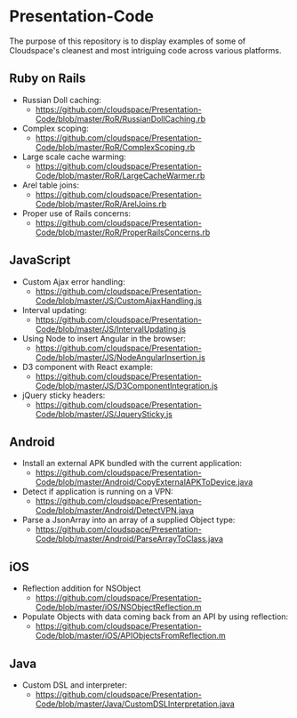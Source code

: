 # Presentation-Code
The purpose of this repository is to display examples of some of Cloudspace's cleanest and most intriguing code across various platforms.

## Ruby on Rails
 - Russian Doll caching:
   - https://github.com/cloudspace/Presentation-Code/blob/master/RoR/RussianDollCaching.rb
 - Complex scoping:
   - https://github.com/cloudspace/Presentation-Code/blob/master/RoR/ComplexScoping.rb
 - Large scale cache warming:
   - https://github.com/cloudspace/Presentation-Code/blob/master/RoR/LargeCacheWarmer.rb
 - Arel table joins:
   - https://github.com/cloudspace/Presentation-Code/blob/master/RoR/ArelJoins.rb
 - Proper use of Rails concerns:
   - https://github.com/cloudspace/Presentation-Code/blob/master/RoR/ProperRailsConcerns.rb

## JavaScript
 - Custom Ajax error handling:
   - https://github.com/cloudspace/Presentation-Code/blob/master/JS/CustomAjaxHandling.js
 - Interval updating:
   - https://github.com/cloudspace/Presentation-Code/blob/master/JS/IntervalUpdating.js
 - Using Node to insert Angular in the browser:
   - https://github.com/cloudspace/Presentation-Code/blob/master/JS/NodeAngularInsertion.js
 - D3 component with React example:
   - https://github.com/cloudspace/Presentation-Code/blob/master/JS/D3ComponentIntegration.js
 - jQuery sticky headers:
   - https://github.com/cloudspace/Presentation-Code/blob/master/JS/JquerySticky.js

## Android
 - Install an external APK bundled with the current application:
   - https://github.com/cloudspace/Presentation-Code/blob/master/Android/CopyExternalAPKToDevice.java
 - Detect if application is running on a VPN:
   - https://github.com/cloudspace/Presentation-Code/blob/master/Android/DetectVPN.java
 - Parse a JsonArray into an array of a supplied Object type:
   - https://github.com/cloudspace/Presentation-Code/blob/master/Android/ParseArrayToClass.java

## iOS
 - Reflection addition for NSObject
   - https://github.com/cloudspace/Presentation-Code/blob/master/iOS/NSObjectReflection.m
 - Populate Objects with data coming back from an API by using reflection:
   - https://github.com/cloudspace/Presentation-Code/blob/master/iOS/APIObjectsFromReflection.m

## Java
 - Custom DSL and interpreter:
   - https://github.com/cloudspace/Presentation-Code/blob/master/Java/CustomDSLInterpretation.java
